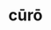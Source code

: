 ---
title: cūrō
meaning: to take care of
ch: six
pos: verb
secondppstem: cūr
infend: āre
conjugation: first
derivative: curator
---
